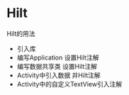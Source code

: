 # Hilt
Hilt的用法
- 引入库
- 编写Application 设置Hilt注解
- 编写数据共享类 设置Hilt注解
- Activity中引入数据 并Hilt注解
- Activity中的自定义TextView引入注解